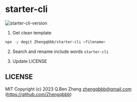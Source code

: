 # starter-cli

![starter-cli-version](https://img.shields.io/npm/v/@qbbsh/starter-cli?color=212121&label=)

1. Get clean template

```sh
npx -y degit Zhengqbbb/starter-cli <filename>
```

2. Search and rename include words `starter-cli`

3. Update LICENSE

## LICENSE

MIT
Copyright (c) 2023 Q.Ben Zheng <zhengqbbb@gmail.com> (https://github.com/Zhengqbbb)
